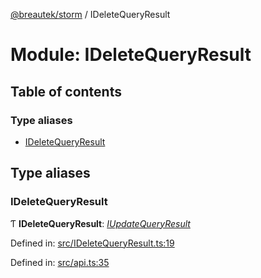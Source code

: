 [@breautek/storm](../README.md) / IDeleteQueryResult

# Module: IDeleteQueryResult

## Table of contents

### Type aliases

- [IDeleteQueryResult](ideletequeryresult.md#ideletequeryresult)

## Type aliases

### IDeleteQueryResult

Ƭ **IDeleteQueryResult**: [*IUpdateQueryResult*](../interfaces/iupdatequeryresult.iupdatequeryresult-1.md)

Defined in: [src/IDeleteQueryResult.ts:19](https://github.com/breautek/storm/blob/40c8f69/src/IDeleteQueryResult.ts#L19)

Defined in: [src/api.ts:35](https://github.com/breautek/storm/blob/40c8f69/src/api.ts#L35)
